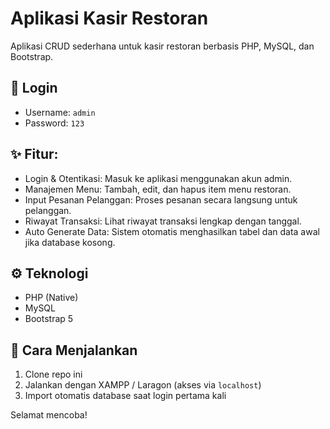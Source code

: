 # Aplikasi Kasir Restoran

Aplikasi CRUD sederhana untuk kasir restoran berbasis PHP, MySQL, dan Bootstrap.

## 🔐 Login
- Username: `admin`
- Password: `123`

## ✨ Fitur:
- Login & Otentikasi: Masuk ke aplikasi menggunakan akun admin.
- Manajemen Menu: Tambah, edit, dan hapus item menu restoran.
- Input Pesanan Pelanggan: Proses pesanan secara langsung untuk pelanggan.
- Riwayat Transaksi: Lihat riwayat transaksi lengkap dengan tanggal.
- Auto Generate Data: Sistem otomatis menghasilkan tabel dan data awal jika database kosong.

## ⚙️ Teknologi
- PHP (Native)
- MySQL
- Bootstrap 5

## 🧪 Cara Menjalankan
1. Clone repo ini
2. Jalankan dengan XAMPP / Laragon (akses via `localhost`)
3. Import otomatis database saat login pertama kali

Selamat mencoba!